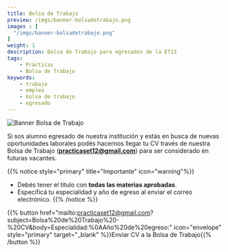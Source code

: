 ```yaml
---
title: Bolsa de Trabajo
preview: /imgs/banner-bolsadetrabajo.png
images : [ 
  "/imgs/banner-bolsadetrabajo.png"
]
weight: 1
description: Bolsa de Trabajo para egresados de la ET12
tags:
    - Prácticas
    - Bolsa de Trabajo
keywords:
    - trabajo
    - empleo
    - bolsa de trabajo
    - egresado
---
```

![Banner Bolsa de Trabajo](/imgs/banner-bolsadetrabajo.png?lightbox=false)

Si sos alumno egresado de nuestra institución y estás en busca de nuevas oportunidades laborales podés hacernos llegar tu CV través de nuestra Bolsa de Trabajo (**practicaset12@gmail.com**) para ser considerado en futuras vacantes.

{{% notice style="primary" title="Importante" icon="warning"%}}
- Debés tener el título con **todas las materias aprobadas**.
- Especificá tu especialidad y año de egreso al enviar el correo electrónico.
{{% /notice %}}


{{% button href="mailto:practicaset12@gmail.com?subject=Bolsa%20de%20Trabajo%20-%20CV&body=Especialidad:%0AAño%20de%20egreso:" icon="envelope" style="primary" target="_blank" %}}Enviar CV a la Bolsa de Trabajo{{% /button %}}

